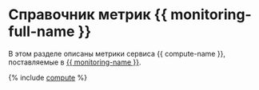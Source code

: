 # Справочник метрик {{ monitoring-full-name }}

В этом разделе описаны метрики сервиса {{ compute-name }}, поставляемые в [{{ monitoring-name }}](../monitoring/).

{% include [compute](../_includes/monitoring/metrics-ref/compute.md) %}